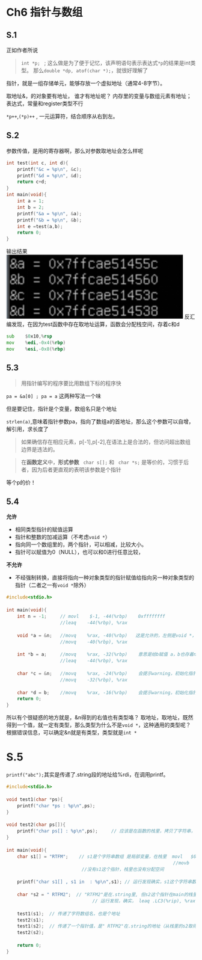 # Ch6 指针与数组

## S.1

正如作者所说
> `int *p; ` ; 这么做是为了便于记忆，该声明语句表示表达式`*p`的结果是int类型。
那么`double *dp, atof(char *);`，就很好理解了

指针，就是一组存储单元，能够存放一个虚拟地址（通常4-8字节）。

取地址&，的对象要有地址，
谁才有地址呢？ 内存里的变量与数组元素有地址；表达式，常量和register类型不行

`*p++`,`(*p)++` , 一元运算符，结合顺序从右到左。



## S.2

参数传值，是用的寄存器啊，那么对参数取地址会怎么样呢
```C
int test(int c, int d){
    printf("&c = %p\n", &c);
    printf("&d = %p\n", &d);
    return c+d;
}
int main(void){
    int a = 1;
    int b = 2;
    printf("&a = %p\n", &a);
    printf("&b = %p\n", &b);
    int e =test(a,b);
    return 0;
}
```
输出结果
![p1](picture/p1.png)
反汇编发现，在因为test函数中存在取地址运算，函数会分配栈空间，存着c和d
```asm
sub    $0x10,%rsp
mov    %edi,-0x4(%rbp)
mov    %esi,-0x8(%rbp)
```

## 5.3

> 用指针编写的程序要比用数组下标的程序快

`pa = &a[0] ; pa = a` 这两种写法一个味

但是要记住，指针是个变量，数组名只是个地址

`strlen(a)`,意味着指针参数pa，指向了数组a的首地址，那么这个参数可以自增，解引用，求长度了
> 如果确信存在相应元素，p[-1],p[-2],在语法上是合法的，但访问超出数组边界是违法的。

> 在**函数定义**中，**形式参数** 
>` char s[];`
>和
>` char *s;`
>是等价的，习惯于后者，因为后者更直观的表明该参数是个指针

等个p的价！

## 5.4

**允许**
* 相同类型指针的赋值运算
* 指针和整数的加减运算（不考虑`void *`）
* 指向同一个数组里的，两个指针，可以相减，比较大小。
* 指针可以赋值为0（NULL），也可以和0进行任意比较，

**不允许**
* 不经强制转换，直接将指向一种对象类型的指针赋值给指向另一种对象类型的指针（二者之一有`void *`除外）

```C
#include<stdio.h>

int main(void){
    int n = -1;     // movl    $-1, -44(%rbp)    0xffffffff
                    //leaq    -44(%rbp), %rax  

    void *a = &n;   //movq    %rax, -40(%rbp)   这是允许的，左侧是void *，即a指向b，a存着b的地址
                    //movq    -40(%rbp), %rax

    int *b = a;     //movq    %rax, -32(%rbp)    意思是给b赋值 a，b也存着n的地址，二者指向同一地址咯，右侧的类型是void *，也允许
                    //leaq    -44(%rbp), %rax

    char *c = &n;   //movq    %rax, -24(%rbp)    会提示warning，初始化指针类型不匹配
                    //movq    -32(%rbp), %rax

    char *d = b;    //movq    %rax, -16(%rbp)    会提示warning，初始化指针类型不匹配
    return 0;
}
```

所以有个很疑惑的地方就是，&n得到的右值也有类型咯？
取地址，取地址，既然得到一个值，就一定有类型，那么类型为什么不是`void *`，这种通用的类型呢？
根据错误信息，可以确定&n就是有类型，类型就是`int *`

# S.5

`printf("abc");`其实是传递了.string段的地址给%rdi，在调用printf。

```C
#include<stdio.h>

void test1(char *ps){
    printf("char *ps : %p\n",ps);
}

void test2(char ps[]){
    printf("char ps[] : %p\n",ps);     // 应该是在函数的栈里，拷贝了字符串，但是传参数不是%rdi吗。。。
}

int main(void){
    char s1[] = "RTFM";    // s1是个字符串数组 是局部变量，在栈里  movl   $0x4d465452,-0xd(%rbp)
                                                              //movb   $0x0,-0x9(%rbp)
                            //没有s1这个指针，栈里也没有分配空间

    printf("char s1[] , s1 in  : %p\n",s1); // 运行发现确实，s1这个字符串数组确实在栈里，高位置0x7fxxxxxx；

    char *s2 = " RTFM2";  // "RTFM2"是在.string里, 但s2这个指针在main的栈里,把地址存在里面
                                // 运行发现，确实， leaq .LC3(%rip), %rax ；movq  %rax, -24(%rbp)

    test1(s1);  // 传递了字符数组名，也是个地址
    test2(s1);
    test1(s2);  // 传递了一个指针值，是" RTFM2"在.string的地址（从栈里的s2取得）
    test2(s2);
    
    return 0;
}
```